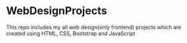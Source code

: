 # WebDesignProjects
This repo includes my all web design(only frontend) projects which are created using HTML, CSS, Bootstrap and JavaScript

